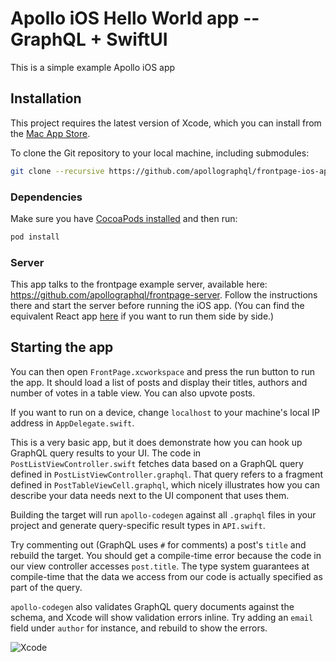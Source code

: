 # Apollo iOS Hello World app -- GraphQL + SwiftUI

This is a simple example Apollo iOS app

## Installation

This project requires the latest version of Xcode, which you can install from the [Mac App Store](https://itunes.apple.com/en/app/xcode/id497799835?mt=12).

To clone the Git repository to your local machine, including submodules:

```sh
git clone --recursive https://github.com/apollographql/frontpage-ios-app.git
```

### Dependencies 

Make sure you have [CocoaPods installed](https://guides.cocoapods.org/using/getting-started.html) and then run:

```sh
pod install
```

### Server

This app talks to the frontpage example server, available here: https://github.com/apollographql/frontpage-server. Follow the instructions there and start the server before running the iOS app. (You can find the equivalent React app [here](https://github.com/apollographql/frontpage-react-app) if you want to run them side by side.)


## Starting the app

You can then open `FrontPage.xcworkspace` and press the run button to run the app. It should load a list of posts and display their titles, authors and number of votes in a table view. You can also upvote posts.

If you want to run on a device, change `localhost` to your machine's local IP address in `AppDelegate.swift`.

This is a very basic app, but it does demonstrate how you can hook up GraphQL query results to your UI. The code in `PostListViewController.swift` fetches data based on a GraphQL query defined in `PostListViewController.graphql`. That query refers to a fragment defined in `PostTableViewCell.graphql`, which nicely illustrates how you can describe your data needs next to the UI component that uses them.

Building the target will run `apollo-codegen` against all `.graphql` files in your project and generate query-specific result types in `API.swift`.

Try commenting out (GraphQL uses `#` for comments) a post's `title` and rebuild the target. You should get a compile-time error because the code in our view controller accesses `post.title`. The type system guarantees at compile-time that the data we access from our code is actually specified as part of the query.

`apollo-codegen` also validates GraphQL query documents against the schema, and Xcode will show validation errors inline. Try adding an `email` field under `author` for instance, and rebuild to show the errors.

![Xcode](/Screenshots/Xcode.png)
